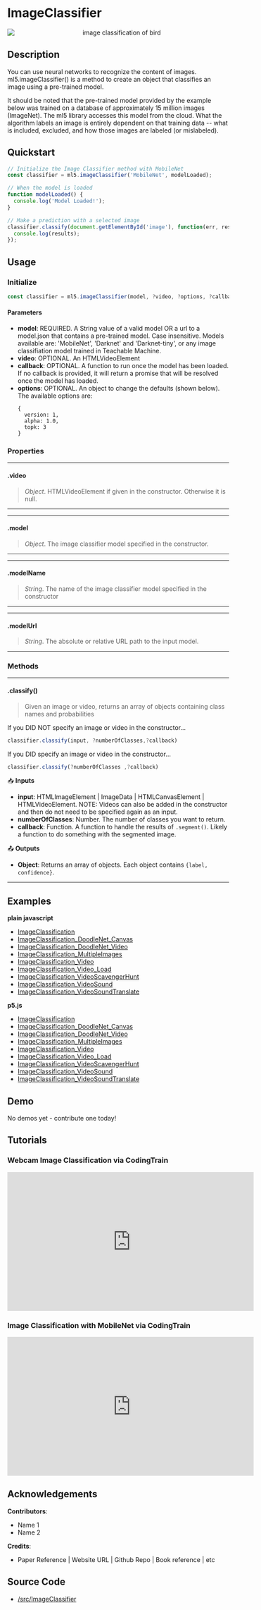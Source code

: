 # ImageClassifier


<center>
    <img style="display:block; max-height:20rem" alt="image classification of bird" src="/_media/reference__header-imageClassifier.png">
</center>


## Description
You can use neural networks to recognize the content of images. ml5.imageClassifier() is a method to create an object that classifies an image using a pre-trained model.

It should be noted that the pre-trained model provided by the example below was trained on a database of approximately 15 million images (ImageNet). The ml5 library accesses this model from the cloud. What the algorithm labels an image is entirely dependent on that training data -- what is included, excluded, and how those images are labeled (or mislabeled).

## Quickstart

```js
// Initialize the Image Classifier method with MobileNet
const classifier = ml5.imageClassifier('MobileNet', modelLoaded);

// When the model is loaded
function modelLoaded() {
  console.log('Model Loaded!');
}

// Make a prediction with a selected image
classifier.classify(document.getElementById('image'), function(err, results) {
  console.log(results);
});
```


## Usage

### Initialize

```js
const classifier = ml5.imageClassifier(model, ?video, ?options, ?callback)
```

#### Parameters
* **model**: REQUIRED. A String value of a valid model OR a url to a model.json that contains a pre-trained model. Case insensitive. Models available are: 'MobileNet', 'Darknet' and 'Darknet-tiny', or any image classifiation model trained in Teachable Machine.
* **video**: OPTIONAL. An HTMLVideoElement
* **callback**: OPTIONAL. A function to run once the model has been loaded. If no callback is provided, it will return a promise that will be resolved once the model has loaded.
* **options**: OPTIONAL. An object to change the defaults (shown below). The available options are:
    ```
    { 
      version: 1, 
      alpha: 1.0, 
      topk: 3 
    }
    ```

### Properties


***
#### .video
> *Object*. HTMLVideoElement if given in the constructor. Otherwise it is null.
***

***
#### .model
> *Object*. The image classifier model specified in the constructor.
***

***
#### .modelName
> *String*. The name of the image classifier model specified in the constructor
***

***
#### .modelUrl
> *String*. The absolute or relative URL path to the input model.
***


### Methods

***
#### .classify()
> Given an image or video, returns an array of objects containing class names and probabilities

If you DID NOT specify an image or video in the constructor...
```js
classifier.classify(input, ?numberOfClasses,?callback)
```

If you DID specify an image or video in the constructor...
```js
classifier.classify(?numberOfClasses ,?callback)
```

📥 **Inputs**

* **input**: HTMLImageElement | ImageData | HTMLCanvasElement | HTMLVideoElement. NOTE: Videos can also be added in the constructor and then do not need to be specified again as an input.
* **numberOfClasses**: Number. The number of classes you want to return.
* **callback**: Function. A function to handle the results of `.segment()`. Likely a function to do something with the segmented image.

📤 **Outputs**

* **Object**: Returns an array of objects. Each object contains `{label, confidence}`.

***


## Examples

**plain javascript**
* [ImageClassification]()
* [ImageClassification_DoodleNet_Canvas]()
* [ImageClassification_DoodleNet_Video]()
* [ImageClassification_MultipleImages]()
* [ImageClassification_Video]()
* [ImageClassification_Video_Load]()
* [ImageClassification_VideoScavengerHunt]()
* [ImageClassification_VideoSound]()
* [ImageClassification_VideoSoundTranslate]()

**p5.js**
* [ImageClassification]()
* [ImageClassification_DoodleNet_Canvas]()
* [ImageClassification_DoodleNet_Video]()
* [ImageClassification_MultipleImages]()
* [ImageClassification_Video]()
* [ImageClassification_Video_Load]()
* [ImageClassification_VideoScavengerHunt]()
* [ImageClassification_VideoSound]()
* [ImageClassification_VideoSoundTranslate]()

## Demo

No demos yet - contribute one today!

## Tutorials

### Webcam Image Classification via CodingTrain
<iframe width="560" height="315" src="https://www.youtube-nocookie.com/embed/D9BoBSkLvFo" frameborder="0" allow="accelerometer; autoplay; encrypted-media; gyroscope; picture-in-picture" allowfullscreen></iframe>

### Image Classification with MobileNet via CodingTrain
<iframe width="560" height="315" src="https://www.youtube-nocookie.com/embed/yNkAuWz5lnY" frameborder="0" allow="accelerometer; autoplay; encrypted-media; gyroscope; picture-in-picture" allowfullscreen></iframe>


## Acknowledgements

**Contributors**:
  * Name 1
  * Name 2

**Credits**:
  * Paper Reference | Website URL | Github Repo | Book reference | etc

## Source Code

* [/src/ImageClassifier]()
